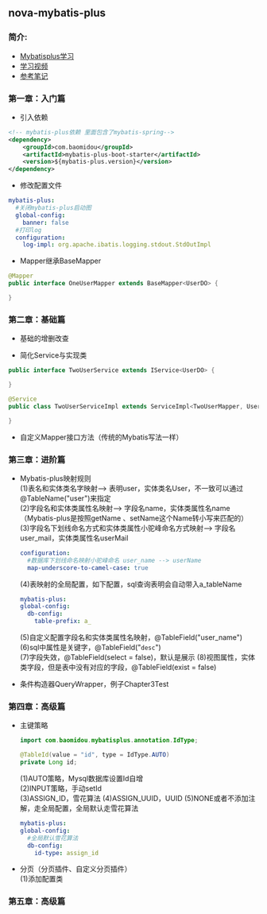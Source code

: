 ## nova-mybatis-plus
### 简介:
* [Mybatisplus学习](https://baomidou.com/)
* [学习视频](https://www.bilibili.com/video/BV1Bc411W7Wj?p=18&vd_source=bf69afcaca624e3b61a8f265c720a96b)
* [参考笔记](https://blog.csdn.net/ewertyucf/article/details/130106739)



### 第一章：入门篇
* 引入依赖
~~~xml
<!-- mybatis-plus依赖 里面包含了mybatis-spring-->
<dependency>
    <groupId>com.baomidou</groupId>
    <artifactId>mybatis-plus-boot-starter</artifactId>
    <version>${mybatis-plus.version}</version>
</dependency>
~~~

* 修改配置文件
~~~yaml
mybatis-plus:
  #关闭mybatis-plus启动图
  global-config:
    banner: false
  #打印log
  configuration:
    log-impl: org.apache.ibatis.logging.stdout.StdOutImpl
~~~

* Mapper继承BaseMapper<T>
~~~java
@Mapper
public interface OneUserMapper extends BaseMapper<UserDO> {

}
~~~

### 第二章：基础篇
* 基础的增删改查

* 简化Service与实现类
~~~java
public interface TwoUserService extends IService<UserDO> {

}
~~~

~~~java
@Service
public class TwoUserServiceImpl extends ServiceImpl<TwoUserMapper, UserDO> implements TwoUserService {

}
~~~

* 自定义Mapper接口方法（传统的Mybatis写法一样）

### 第三章：进阶篇
* Mybatis-plus映射规则  
  (1)表名和实体类名字映射--> 表明user，实体类名User，不一致可以通过@TableName("user")来指定    
  (2)字段名和实体类属性名映射--> 字段名name，实体类属性名name（Mybatis-plus是按照getName 、setName这个Name转小写来匹配的）  
  (3)字段名下划线命名方式和实体类属性小驼峰命名方式映射--> 字段名user_mail，实体类属性名userMail  
  ~~~yml
  configuration:
    #数据库下划线命名映射小驼峰命名 user_name --> userName
    map-underscore-to-camel-case: true
  ~~~
  (4)表映射的全局配置，如下配置，sql查询表明会自动带入a_tableName  
  ~~~yml
  mybatis-plus:
  global-config:
    db-config:
      table-prefix: a_
  ~~~
  (5)自定义配置字段名和实体类属性名映射，@TableField("user_name")  
  (6)sql中属性是关键字，@TableField("`desc`")  
  (7)字段失效，@TableField(select = false)，默认是展示
  (8)视图属性，实体类字段，但是表中没有对应的字段，@TableField(exist = false)

* 条件构造器QueryWrapper，例子Chapter3Test

### 第四章：高级篇
* 主键策略
  ~~~java
  import com.baomidou.mybatisplus.annotation.IdType;
  
  @TableId(value = "id", type = IdType.AUTO)
  private Long id;
  ~~~
  (1)AUTO策略，Mysql数据库设置Id自增  
  (2)INPUT策略，手动setId   
  (3)ASSIGN_ID，雪花算法 
  (4)ASSIGN_UUID，UUID 
  (5)NONE或者不添加注解，走全局配置，全局默认走雪花算法  
  ~~~yml
  mybatis-plus:
  global-config:
    #全局默认雪花算法
    db-config:
      id-type: assign_id
  ~~~
* 分页（分页插件、自定义分页插件）  
  (1)添加配置类
  


### 第五章：高级篇